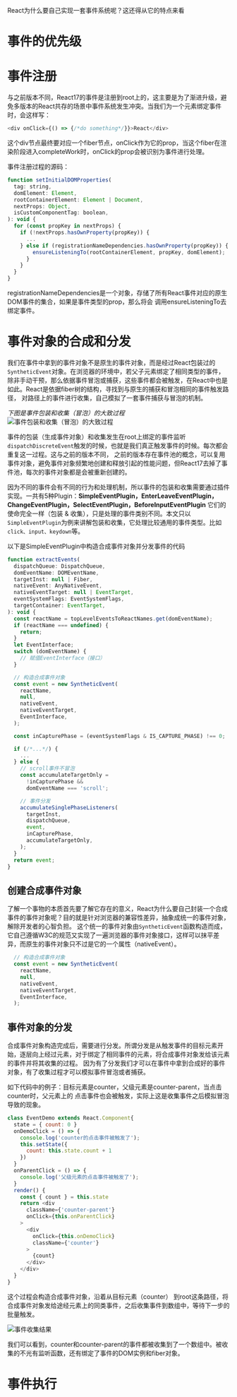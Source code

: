 React为什么要自己实现一套事件系统呢？这还得从它的特点来看


# 事件的优先级

# 事件注册
与之前版本不同，React17的事件是注册到root上的，这主要是为了渐进升级，避免多版本的React共存的场景中事件系统发生冲突。当我们为一个元素绑定事件时，会这样写：
```javascript
<div onClick={() => {/*do something*/}}>React</div>
```
这个div节点最终要对应一个fiber节点，onClick作为它的prop，当这个fiber在渲染阶段进入completeWork时，onClick的prop会被识别为事件进行处理。

事件注册过程的源码：
```javascript
function setInitialDOMProperties(
  tag: string,
  domElement: Element,
  rootContainerElement: Element | Document,
  nextProps: Object,
  isCustomComponentTag: boolean,
): void {
  for (const propKey in nextProps) {
    if (!nextProps.hasOwnProperty(propKey)) {
      ...
    } else if (registrationNameDependencies.hasOwnProperty(propKey)) {
        ensureListeningTo(rootContainerElement, propKey, domElement);
      }
    }
  }
}
```
registrationNameDependencies是一个对象，存储了所有React事件对应的原生DOM事件的集合，如果是事件类型的prop，那么将会
调用ensureListeningTo去绑定事件。



# 事件对象的合成和分发
我们在事件中拿到的事件对象不是原生的事件对象，而是经过React包装过的`SyntheticEvent`对象。在浏览器的环境中，若父子元素绑定了相同类型的事件，
除非手动干预，那么依据事件冒泡或捕获，这些事件都会被触发，在React中也是如此。React是依据fiber树的结构，寻找到与原生的捕获和冒泡相同的事件触发路径，
对路径上的事件进行收集，自己模拟了一套事件捕获与冒泡的机制。

*下图是事件包装和收集（冒泡）的大致过程*
![事件包装和收集（冒泡）的大致过程](http://neroht.com/eventPath2.jpg)


事件的包装（生成事件对象）和收集发生在root上绑定的事件监听`dispatchDiscreteEvent`触发的时候，也就是我们真正触发事件的时候。每次都会重复这一过程。这与之前的版本不同，
之前的版本存在事件池的概念，可以复用事件对象，避免事件对象频繁地创建和释放引起的性能问题，但React17去掉了事件池，每次的事件对象都是会被重新创建的。

因为不同的事件会有不同的行为和处理机制，所以事件的包装和收集需要通过插件实现。一共有5种Plugin：**SimpleEventPlugin，EnterLeaveEventPlugin，
ChangeEventPlugin，SelectEventPlugin，BeforeInputEventPlugin**
它们的使命完全一样（包装 & 收集），只是处理的事件类别不同。本文只以`SimpleEventPlugin`为例来讲解包装和收集，它处理比较通用的事件类型。比如`click、input、keydown`等。

以下是SimpleEventPlugin中构造合成事件对象并分发事件的代码
```javascript
function extractEvents(
  dispatchQueue: DispatchQueue,
  domEventName: DOMEventName,
  targetInst: null | Fiber,
  nativeEvent: AnyNativeEvent,
  nativeEventTarget: null | EventTarget,
  eventSystemFlags: EventSystemFlags,
  targetContainer: EventTarget,
): void {
  const reactName = topLevelEventsToReactNames.get(domEventName);
  if (reactName === undefined) {
    return;
  }
  let EventInterface;
  switch (domEventName) {
    // 赋值EventInterface（接口）
  }

  // 构造合成事件对象
  const event = new SyntheticEvent(
    reactName,
    null,
    nativeEvent,
    nativeEventTarget,
    EventInterface,
  );

  const inCapturePhase = (eventSystemFlags & IS_CAPTURE_PHASE) !== 0;

  if (/*...*/) {
    ...
  } else {
    // scroll事件不冒泡
    const accumulateTargetOnly =
      !inCapturePhase &&
      domEventName === 'scroll';

    // 事件分发
    accumulateSinglePhaseListeners(
      targetInst,
      dispatchQueue,
      event,
      inCapturePhase,
      accumulateTargetOnly,
    );
  }
  return event;
}

```

## 创建合成事件对象
了解一个事物的本质首先要了解它存在的意义，React为什么要自己封装一个合成事件的事件对象呢？目的就是针对浏览器的兼容性差异，抽象成统一的事件对象，解除开发者的心智负担。
这个统一的事件对象由`SyntheticEvent`函数构造而成，它自己遵循W3C的规范又实现了一遍浏览器的事件对象接口，这样可以抹平差异，而原生的事件对象只不过是它的一个属性（nativeEvent）。

```javascript
  // 构造合成事件对象
  const event = new SyntheticEvent(
    reactName,
    null,
    nativeEvent,
    nativeEventTarget,
    EventInterface,
  );
```

## 事件对象的分发
合成事件对象构造完成后，需要进行分发。所谓分发是从触发事件的目标元素开始，逐层向上经过元素，对于绑定了相同事件的元素，将合成事件对象发给该元素的事件并将其收集的过程。
因为有了分发我们才可以在事件中拿到合成好的事件对象，有了收集过程才可以模拟事件冒泡或者捕获。

如下代码中的例子：目标元素是counter，父级元素是counter-parent，当点击counter时，父元素上的
点击事件也会被触发，实际上这是收集事件之后模拟冒泡导致的现象。
```javascript
class EventDemo extends React.Component{
  state = { count: 0 }
  onDemoClick = () => {
    console.log('counter的点击事件被触发了');
    this.setState({
      count: this.state.count + 1
    })
  }
  onParentClick = () => {
    console.log('父级元素的点击事件被触发了');
  }
  render() {
    const { count } = this.state
    return <div
      className={'counter-parent'}
      onClick={this.onParentClick}
    >
      <div
        onClick={this.onDemoClick}
        className={'counter'}
      >
        {count}
      </div>
    </div>
  }
}
```

这个过程会构造合成事件对象，沿着从目标元素（counter） 到root这条路径，将合成事件对象发给途经元素上的同类事件，之后收集事件到数组中，等待下一步的批量触发。

![事件收集结果](http://neroht.com/eventTrigger.jpg)

我们可以看到，counter和counter-parent的事件都被收集到了一个数组中。被收集的不光有监听函数，还有绑定了事件的DOM实例和fiber对象。


# 事件执行

